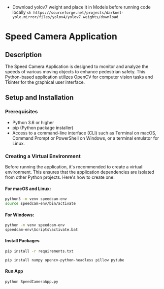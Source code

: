 - Download yolov7 weight and place it in Models before running code locally
  ```sh https://sourceforge.net/projects/darknet-yolo.mirror/files/yolov4/yolov7.weights/download ```
# Speed Camera Application

## Description

The Speed Camera Application is designed to monitor and analyze the speeds of various moving objects to enhance pedestrian safety. This Python-based application utilizes OpenCV for computer vision tasks and Tkinter for the graphical user interface.

## Setup and Installation

### Prerequisites

- Python 3.6 or higher
- pip (Python package installer)
- Access to a command-line interface (CLI) such as Terminal on macOS, Command Prompt or PowerShell on Windows, or a terminal emulator for Linux.

### Creating a Virtual Environment

Before running the application, it's recommended to create a virtual environment. This ensures that the application dependencies are isolated from other Python projects. Here's how to create one:

#### For macOS and Linux:

```sh
python3 -m venv speedcam-env
source speedcam-env/bin/activate
```

#### For Windows:

```sh
python -m venv speedcam-env
speedcam-env\Scripts\activate.bat
```

#### Install Packages

```sh
pip install -r requirements.txt

pip install numpy opencv-python-headless pillow pytube

```

#### Run App

```sh
python SpeedCameraApp.py
```
